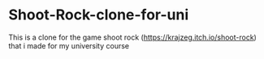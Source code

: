 # Shoot-Rock-clone-for-uni
This is a clone for the game shoot rock (https://krajzeg.itch.io/shoot-rock) that i made for my university course

